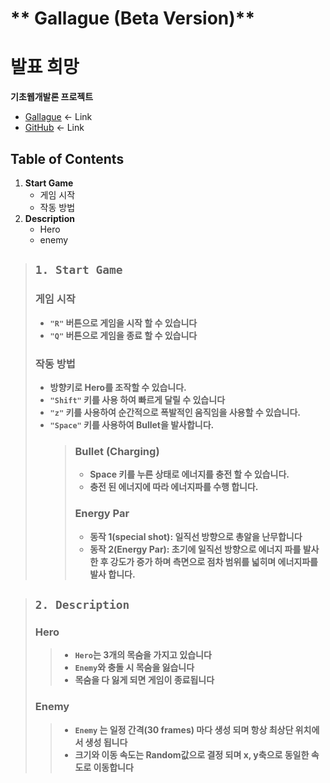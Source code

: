 # ** Gallague (Beta Version)**

# 발표 희망

**기초웹개발론 프로젝트**

- [Gallague](https://gallague-6e78212e76a0.herokuapp.com/) <- Link
- [GitHub](https://github.com/kangdaelyeol/gallague) <- Link

## Table of Contents

1. **Start Game**
   - 게임 시작
   - 작동 방법
1. **Description**
   - Hero
   - enemy

> ## `1. Start Game`
>
> ### 게임 시작
>
> - **`"R"` 버튼으로 게임을 시작 할 수 있습니다**
> - **`"Q"` 버튼으로 게임을 종료 할 수 있습니다**
>
> ### 작동 방법
>
> - **방향키로 Hero를 조작할 수 있습니다.**
> - **`"Shift"` 키를 사용 하여 빠르게 달릴 수 있습니다**
> - **`"z"` 키를 사용하여 순간적으로 폭발적인 움직임을 사용할 수 있습니다.**
> - **`"Space"` 키를 사용하여 Bullet을 발사합니다.**
>   > ### Bullet (Charging)
>   >
>   > - **Space 키를 누른 상태로 에너지를 충전 할 수 있습니다.**
>   > - **충전 된 에너지에 따라 에너지파를 수행 합니다.**
>   >
>   > ### Energy Par
>   >
>   > - **동작 1(special shot): 일직선 방향으로 총알을 난무합니다**
>   > - **동작 2(Energy Par): 초기에 일직선 방향으로 에너지 파를 발사 한 후 강도가 증가 하며 측면으로 점차 범위를 넓히며 에너지파를 발사 합니다.**

> ## `2. Description`
>
> ### Hero
>
> > - **`Hero`는 3개의 목숨을 가지고 있습니다**
> > - **`Enemy`와 충돌 시 목숨을 잃습니다**
> > - **목숨을 다 잃게 되면 게임이 종료됩니다**
>
> ### Enemy
>
> > - **`Enemy` 는 일정 간격(30 frames) 마다 생성 되며 항상 최상단 위치에서 생성 됩니다**
> > - **크기와 이동 속도는 Random값으로 결정 되며 x, y축으로 동일한 속도로 이동합니다**
